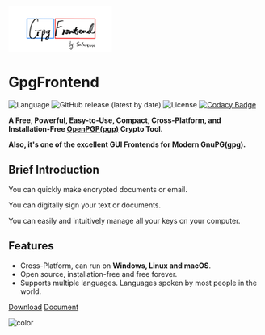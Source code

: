 ![gpgfrontend-logo](_media/_coverpage/gpgfrontend-logo.png)

# GpgFrontend

![Language](https://img.shields.io/badge/language-C%2B%2B-green)
![GitHub release (latest by date)](https://img.shields.io/github/v/release/saturneric/gpgfrontend)
![License](https://img.shields.io/badge/License-GPL--3.0-orange)
[![Codacy Badge](https://app.codacy.com/project/badge/Grade/d1750e052a85430a8f1f84e58a0fceda)](https://www.codacy.com/gh/saturneric/GpgFrontend/dashboard?utm_source=github.com&amp;utm_medium=referral&amp;utm_content=saturneric/GpgFrontend&amp;utm_campaign=Badge_Grade)

**A Free, Powerful, Easy-to-Use, Compact, Cross-Platform, and Installation-Free [OpenPGP(pgp)](https://www.openpgp.org/)
Crypto Tool.**

**Also, it's one of the excellent GUI Frontends for Modern GnuPG(gpg).**

## Brief Introduction

You can quickly make encrypted documents or email.

You can digitally sign your text or documents.

You can easily and intuitively manage all your keys on your computer.

## Features

- Cross-Platform, can run on **Windows, Linux and macOS**.
- Open source, installation-free and free forever.
- Supports multiple languages. Languages spoken by most people in the world.

[Download](https://github.com/saturneric/GpgFrontend/releases/latest)
[Document](quick-start.md)

<!-- 背景色 -->
![color](#ffffff)
